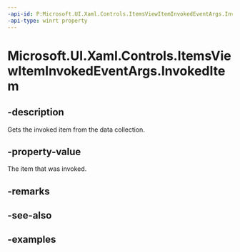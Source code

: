 ```yaml
---
-api-id: P:Microsoft.UI.Xaml.Controls.ItemsViewItemInvokedEventArgs.InvokedItem
-api-type: winrt property
---
```


# Microsoft.UI.Xaml.Controls.ItemsViewItemInvokedEventArgs.InvokedItem

<!--
public object InvokedItem { get; }
-->


## -description

Gets the invoked item from the data collection.

## -property-value

The item that was invoked.

## -remarks

## -see-also

## -examples


